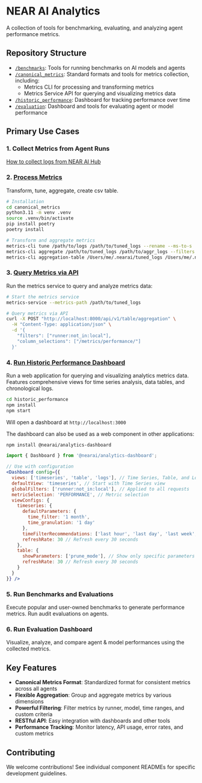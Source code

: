 # NEAR AI Analytics

A collection of tools for benchmarking, evaluating, and analyzing agent performance metrics.

## Repository Structure

- [`/benchmarks`](./benchmarks/): Tools for running benchmarks on AI models and agents
- [`/canonical_metrics`](./canonical_metrics/): Standard formats and tools for metrics collection, including:
  - Metrics CLI for processing and transforming metrics
  - Metrics Service API for querying and visualizing metrics data
- [`/historic_performance`](./historic_performance/): Dashboard for tracking performance over time
- [`/evaluation`](./evaluation/): Dashboard and tools for evaluating agent or model performance

## Primary Use Cases

### 1. Collect Metrics from Agent Runs

[How to collect logs from NEAR AI Hub](./integrations/nearai_registry/download_logs/)

### 2. [Process Metrics](./canonical_metrics/README.md#run-metrics-cli)

Transform, tune, aggregate, create csv table.

```bash
# Installation
cd canonical_metrics
python3.11 -m venv .venv
source .venv/bin/activate
pip install poetry
poetry install

# Transform and aggregate metrics
metrics-cli tune /path/to/logs /path/to/tuned_logs --rename --ms-to-s
metrics-cli aggregate /path/to/tuned_logs /path/to/aggr_logs --filters "runner:not_in:local" --slices "agent_name"
metrics-cli aggregation-table /Users/me/.nearai/tuned_logs /Users/me/.nearai/table --filters "runner:not_in:local" --absent-metrics-strategy=nullify
```

### 3. [Query Metrics via API](./canonical_metrics/README.md#api-endpoints)

Run the metrics service to query and analyze metrics data:

```bash
# Start the metrics service
metrics-service --metrics-path /path/to/tuned_logs

# Query metrics via API
curl -X POST "http://localhost:8000/api/v1/table/aggregation" \
  -H "Content-Type: application/json" \
  -d '{
    "filters": ["runner:not_in:local"],
    "column_selections": ["/metrics/performance/"]
  }'
```

### 4. [Run Historic Performance Dashboard](./historic_performance/)

Run a web application for querying and visualizing analytics metrics data. Features comprehensive views for time series analysis, data tables, and chronological logs.

```bash
cd historic_performance
npm install
npm start
```
Will open a dashboard at `http://localhost:3000`

The dashboard can also be used as a web component in other applications:

```bash
npm install @nearai/analytics-dashboard
```

```jsx
import { Dashboard } from '@nearai/analytics-dashboard';

// Use with configuration
<Dashboard config={{
  views: ['timeseries', 'table', 'logs'], // Time Series, Table, and Logs views
  defaultView: 'timeseries', // Start with Time Series view
  globalFilters: ['runner:not_in:local'], // Applied to all requests
  metricSelection: 'PERFORMANCE', // Metric selection
  viewConfigs: {
    timeseries: {
      defaultParameters: {
        time_filter: '1 month',
        time_granulation: '1 day'
      },
      timeFilterRecommendations: ['last hour', 'last day', 'last week', 'last month', 'last year'],
      refreshRate: 30 // Refresh every 30 seconds
    },
    table: {
      showParameters: ['prune_mode'], // Show only specific parameters
      refreshRate: 30 // Refresh every 30 seconds
    }
  }
}} />
```

### 5. Run Benchmarks and Evaluations

Execute popular and user-owned benchmarks to generate performance metrics. Run audit evaluations on agents.

### 6. Run Evaluation Dashboard

Visualize, analyze, and compare agent & model performances using the collected metrics.

## Key Features

- **Canonical Metrics Format**: Standardized format for consistent metrics across all agents
- **Flexible Aggregation**: Group and aggregate metrics by various dimensions
- **Powerful Filtering**: Filter metrics by runner, model, time ranges, and custom criteria
- **RESTful API**: Easy integration with dashboards and other tools
- **Performance Tracking**: Monitor latency, API usage, error rates, and custom metrics

## Contributing

We welcome contributions! See individual component READMEs for specific development guidelines.

